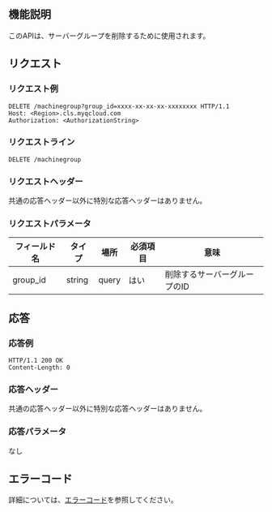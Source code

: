 ## 機能説明

このAPIは、サーバーグループを削除するために使用されます。

## リクエスト

### リクエスト例

```
DELETE /machinegroup?group_id=xxxx-xx-xx-xx-xxxxxxxx HTTP/1.1
Host: <Region>.cls.myqcloud.com
Authorization: <AuthorizationString>

```

### リクエストライン

```
DELETE /machinegroup
```

### リクエストヘッダー

共通の応答ヘッダー以外に特別な応答ヘッダーはありません。

### リクエストパラメータ

| フィールド名        |  タイプ  | 場所  | 必須項目 |      意味                       |
|--------------|--------|------|---------|--------------------------------|
| group_id     | string | query| はい      |削除するサーバーグループのID                |

## 応答

### 応答例

```
HTTP/1.1 200 OK
Content-Length: 0

```

### 応答ヘッダー

共通の応答ヘッダー以外に特別な応答ヘッダーはありません。

### 応答パラメータ

なし

## エラーコード

詳細については、[エラーコード](https://cloud.tencent.com/document/product/614/12402)を参照してください。

